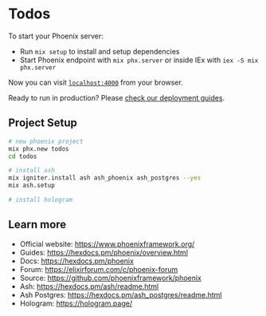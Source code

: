 # Todos

To start your Phoenix server:

  * Run `mix setup` to install and setup dependencies
  * Start Phoenix endpoint with `mix phx.server` or inside IEx with `iex -S mix phx.server`

Now you can visit [`localhost:4000`](http://localhost:4000) from your browser.

Ready to run in production? Please [check our deployment guides](https://hexdocs.pm/phoenix/deployment.html).

## Project Setup

```sh
# new phoenix project
mix phx.new todos
cd todos

# install ash
mix igniter.install ash ash_phoenix ash_postgres --yes
mix ash.setup

# install hologram
```

## Learn more

  * Official website: https://www.phoenixframework.org/
  * Guides: https://hexdocs.pm/phoenix/overview.html
  * Docs: https://hexdocs.pm/phoenix
  * Forum: https://elixirforum.com/c/phoenix-forum
  * Source: https://github.com/phoenixframework/phoenix
  * Ash: https://hexdocs.pm/ash/readme.html
  * Ash Postgres: https://hexdocs.pm/ash_postgres/readme.html
  * Hologram: https://hologram.page/
